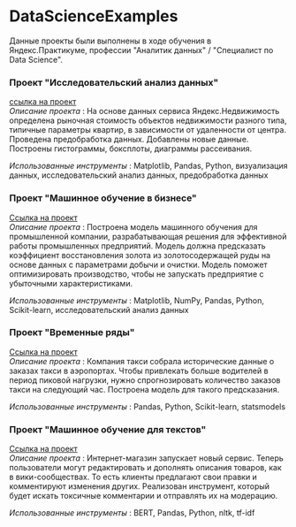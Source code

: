 # DataScienceExamples

Данные проекты были выполнены в ходе обучения в Яндекс.Практикуме, профессии "Аналитик данных" / "Специалист по Data Science".

### Проект "Исследовательский анализ данных"
[ссылка на проект](https://github.com/KateNikonova/DataScienceExamples/tree/main/%D0%9F%D1%80%D0%BE%D0%B5%D0%BA%D1%82%20%22%D0%98%D1%81%D1%81%D0%BB%D0%B5%D0%B4%D0%BE%D0%B2%D0%B0%D1%82%D0%B5%D0%BB%D1%8C%D1%81%D0%BA%D0%B8%D0%B9%20%D0%B0%D0%BD%D0%B0%D0%BB%D0%B8%D0%B7%20%D0%B4%D0%B0%D0%BD%D0%BD%D1%8B%D1%85%22) <br>
*Описание проекта* : На основе данных сервиса Яндекс.Недвижимость определена рыночная стоимость объектов недвижимости разного типа, типичные параметры квартир, в зависимости от удаленности от центра. Проведена предобработка данных. Добавлены новые данные. Построены гистограммы, боксплоты, диаграммы рассеивания. <br>

*Использованные инструменты* : Matplotlib, Pandas, Python, визуализация данных, исследовательский анализ данных, предобработка данных

### Проект "Машинное обучение в бизнесе"
[Ссылка на проект](https://github.com/KateNikonova/DataScienceExamples/tree/main/%D0%9F%D1%80%D0%BE%D0%B5%D0%BA%D1%82%20%22%D0%9C%D0%B0%D1%88%D0%B8%D0%BD%D0%BD%D0%BE%D0%B5%20%D0%BE%D0%B1%D1%83%D1%87%D0%B5%D0%BD%D0%B8%D0%B5%20%D0%B2%20%D0%B1%D0%B8%D0%B7%D0%BD%D0%B5%D1%81%D0%B5%22) <br>
*Описание проекта* : Построена модель машинного обучения для промышленной компании, разрабатывающая решения для эффективной работы промышленных предприятий. Модель должна предсказать коэффициент восстановления золота из золотосодержащей руды на основе данных с параметрами добычи и очистки. Модель поможет оптимизировать производство, чтобы не запускать предприятие с убыточными характеристиками. <br>

*Использованные инструменты* : Matplotlib, NumPy, Pandas, Python, Scikit-learn, исследовательский анализ данных

### Проект "Временные ряды"
[Ссылка на проект](https://github.com/KateNikonova/DataScienceExamples/tree/main/%D0%9F%D1%80%D0%BE%D0%B5%D0%BA%D1%82%20%22%D0%92%D1%80%D0%B5%D0%BC%D0%B5%D0%BD%D0%BD%D1%8B%D0%B5%20%D1%80%D1%8F%D0%B4%D1%8B%22) <br>
*Описание проекта* : Компания такси собрала исторические данные о заказах такси в аэропортах. Чтобы привлекать больше водителей в период пиковой нагрузки, нужно спрогнозировать количество заказов такси на следующий час. Построена модель для такого предсказания. <br>

*Использованные инструменты* : Pandas, Python, Scikit-learn, statsmodels

### Проект "Машинное обучение для текстов"
[Ссылка на проект](https://github.com/KateNikonova/DataScienceExamples/tree/main/%D0%9F%D1%80%D0%BE%D0%B5%D0%BA%D1%82%20%22%D0%9C%D0%B0%D1%88%D0%B8%D0%BD%D0%BD%D0%BE%D0%B5%20%D0%BE%D0%B1%D1%83%D1%87%D0%B5%D0%BD%D0%B8%D0%B5%20%D0%B4%D0%BB%D1%8F%20%D1%82%D0%B5%D0%BA%D1%81%D1%82%D0%BE%D0%B2%22) <br>
*Описание проекта* : Интернет-магазин запускает новый сервис. Теперь пользователи могут редактировать и дополнять описания товаров, как в вики-сообществах. То есть клиенты предлагают свои правки и комментируют изменения других. Реализован инструмент, который будет искать токсичные комментарии и отправлять их на модерацию. <br>

*Использованные инструменты* : BERT, Pandas, Python, nltk, tf-idf
